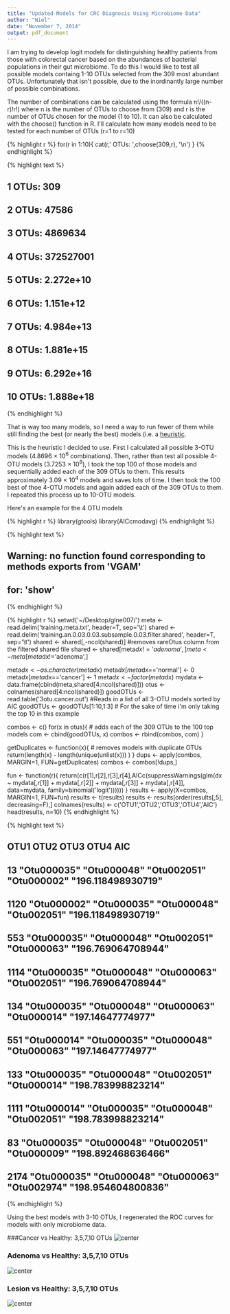 ```yaml
---
title: "Updated Models for CRC Diagnosis Using Microbiome Data"
author: "Niel"
date: "November 7, 2014"
output: pdf_document
---
```


I am trying to develop logit models for distinguishing healthy patients from those with colorectal cancer based on the abundances of bacterial populations in their gut microbiome.  To do this I would like to test all possible models containg 1-10 OTUs selected from the 309 most abundant OTUs.  Unfortunately that isn't possible, due to the inordinantly large number of possible combinations.  

The number of combinations can be calculated using the formula n!/((n-r)!r!) where n is the number of OTUs to choose from (309) and r is the number of OTUs chosen for the model (1 to 10).  It can also be calculated with the choose() function in R.  I'll calculate how many models need to be tested for each number of OTUs (r=1 to r=10)


{% highlight r %}
for(r in 1:10){
  cat(r,' OTUs: ',choose(309,r), '\n')
  }
{% endhighlight %}



{% highlight text %}
## 1  OTUs:  309 
## 2  OTUs:  47586 
## 3  OTUs:  4869634 
## 4  OTUs:  372527001 
## 5  OTUs:  2.272e+10 
## 6  OTUs:  1.151e+12 
## 7  OTUs:  4.984e+13 
## 8  OTUs:  1.881e+15 
## 9  OTUs:  6.292e+16 
## 10  OTUs:  1.888e+18
{% endhighlight %}

That is way too many models, so I need a way to run fewer of them while still finding the best (or nearly the best) models (i.e. a [heuristic](http://en.wikipedia.org/wiki/Heuristic_(computer_science)).

This is the heuristic I decided to use. First I calculated all possible 3-OTU models (4.8696 &times; 10<sup>6</sup> combinations). Then, rather than test all possible 4-OTU models (3.7253 &times; 10<sup>8</sup>), I took the top 100 of those models and sequentially added each of the 309 OTUs to them.  This results approximately 3.09 &times; 10<sup>4</sup> models and saves lots of time.  I then took the 100 best of thoe 4-OTU models and again added each of the 309 OTUs to them.  I repeated this process up to 10-OTU models.

Here's an example for the 4 OTU models

{% highlight r %}
library(gtools)
library(AICcmodavg)
{% endhighlight %}



{% highlight text %}
## Warning: no function found corresponding to methods exports from 'VGAM'
## for: 'show'
{% endhighlight %}



{% highlight r %}
setwd('~/Desktop/glne007/')
meta <- read.delim('training.meta.txt', header=T, sep='\t')
shared <- read.delim('training.an.0.03.0.03.subsample.0.03.filter.shared', header=T, sep='\t')
shared <- shared[,-ncol(shared)] #removes rareOtus column from the filtered shared file
shared <- shared[meta$dx!='adenoma',]
meta <- meta[meta$dx!='adenoma',]

meta$dx <- as.character(meta$dx)
meta$dx[meta$dx=='normal'] <- 0
meta$dx[meta$dx=='cancer'] <- 1
meta$dx <- factor(meta$dx)
mydata <- data.frame(cbind(meta,shared[4:ncol(shared)]))
otus <- colnames(shared[4:ncol(shared)])
goodOTUs <- read.table('3otu.cancer.out') #Reads in a list of all 3-OTU models sorted by AIC
goodOTUs <- goodOTUs[1:10,1:3] # For the sake of time i'm only taking the top 10 in this example

combos <- c()
for(x in otus){ # adds each of the 309 OTUs to the 100 top models
  com <- cbind(goodOTUs, x)
  combos <- rbind(combos, com)
  } 

getDuplicates <- function(x){ # removes models with duplicate OTUs
  return(length(x) - length(unique(unlist(x))) )
}
dups <- apply(combos, MARGIN=1, FUN=getDuplicates)
combos <- combos[!dups,]

fun <- function(r){
  return(c(r[1],r[2],r[3],r[4],AICc(suppressWarnings(glm(dx ~ mydata[,r[1]] + mydata[,r[2]] + mydata[,r[3]] + mydata[,r[4]], data=mydata, family=binomial('logit'))))))
}
results <- apply(X=combos, MARGIN=1, FUN=fun)
results <- t(results)
results <- results[order(results[,5], decreasing=F),]
colnames(results) <- c('OTU1','OTU2','OTU3','OTU4','AIC')
head(results, n=10)
{% endhighlight %}



{% highlight text %}
##      OTU1        OTU2        OTU3        OTU4        AIC               
## 13   "Otu000035" "Otu000048" "Otu002051" "Otu000002" "196.118498930719"
## 1120 "Otu000002" "Otu000035" "Otu000048" "Otu002051" "196.118498930719"
## 553  "Otu000035" "Otu000048" "Otu002051" "Otu000063" "196.769064708944"
## 1114 "Otu000035" "Otu000048" "Otu000063" "Otu002051" "196.769064708944"
## 134  "Otu000035" "Otu000048" "Otu000063" "Otu000014" "197.14647774977" 
## 551  "Otu000014" "Otu000035" "Otu000048" "Otu000063" "197.14647774977" 
## 133  "Otu000035" "Otu000048" "Otu002051" "Otu000014" "198.783998823214"
## 1111 "Otu000014" "Otu000035" "Otu000048" "Otu002051" "198.783998823214"
## 83   "Otu000035" "Otu000048" "Otu002051" "Otu000009" "198.892468636466"
## 2174 "Otu000035" "Otu000048" "Otu000063" "Otu002974" "198.954604800836"
{% endhighlight %}


Using the best models with 3-10 OTUs, I regenerated the ROC curves for models with only microbiome data.

###Cancer vs Healthy: 3,5,7,10 OTUs
![center](/../figs/2014-11-12-Updated-Models-for-CRC-using-Microbiome-Data/unnamed-chunk-3.png) 


### Adenoma vs Healthy: 3,5,7,10 OTUs
![center](/../figs/2014-11-12-Updated-Models-for-CRC-using-Microbiome-Data/unnamed-chunk-4.png) 


### Lesion vs Healthy: 3,5,7,10 OTUs
![center](/../figs/2014-11-12-Updated-Models-for-CRC-using-Microbiome-Data/unnamed-chunk-5.png) 
